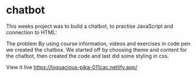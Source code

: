 # chatbot
This weeks project was to build a chatbot, to practise JavaScript and connection to HTML:

The problem
By using course information, videos and exercises in code pen we created the chatbox.
We started off by choosing theme and content for the chatbot, then created the code and last did some styling in css.

View it live
https://loquacious-pika-011cac.netlify.app/

